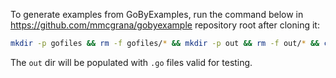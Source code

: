 To generate examples from GoByExamples, run the command below in https://github.com/mmcgrana/gobyexample repository root after cloning it:

```bash
mkdir -p gofiles && rm -f gofiles/* && mkdir -p out && rm -f out/* && cp examples/*/*.go gofiles && cd gofiles && for f in *.go; do sed "1i\n" $f > ../out/$f; done
```

The `out` dir will be populated with `.go` files valid for testing.